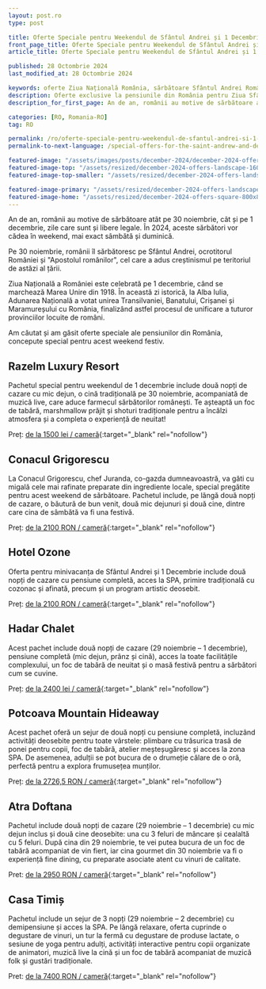 ```yaml
---
layout: post.ro
type: post

title: Oferte Speciale pentru Weekendul de Sfântul Andrei și 1 Decembrie la pensiuni din România (2024) #up in browser, max 60 chars
front_page_title: Oferte Speciale pentru Weekendul de Sfântul Andrei și 1 Decembrie la pensiuni din România (2024) #shows on the front page
article_title: Oferte Speciale pentru Weekendul de Sfântul Andrei și 1 Decembrie la pensiuni din România (2024) #shows on article page

published: 28 Octombrie 2024
last_modified_at: 28 Octombrie 2024

keywords: oferte Ziua Națională România, sărbătoare Sfântul Andrei România, mini-vacanță 1 Decembrie, oferte pensiuni România, pachete weekend festiv România, Conacul Grigorescu, Hotel Ozone, Cabana Hadar, Potcoava Mountain Hideaway, Atra Doftana, pachet de vacanță Casa Timiș.
description: Oferte exclusive la pensiunile din România pentru Ziua Sfântului Andrei și Ziua Națională pe 30 noiembrie – 1 decembrie 2024. Sărbătoriți cu pachete festive la destinații de top, incluzând mese gourmet, acces la SPA și experiențe unice. #max 160 chars
description_for_first_page: An de an, românii au motive de sărbătoare atât pe 30 noiembrie, cât și pe 1 decembrie, zile care sunt și libere legale. În 2024, aceste sărbători vor cădea în weekend, mai exact sâmbătă și duminică.

categories: [RO, Romania-RO]
tag: RO

permalink: /ro/oferte-speciale-pentru-weekendul-de-sfantul-andrei-si-1-decembrie/
permalink-to-next-language: /special-offers-for-the-saint-andrew-and-december-1st-weekend/

featured-image: "/assets/images/posts/december-2024/december-2024-offers-landscape.webp" # full size, poate fi empty daca featured-image-top e empty
featured-image-top: "/assets/resized/december-2024-offers-landscape-1600x900.webp" # prima poza din articol, poate fi empty
featured-image-top-smaller: "/assets/resized/december-2024-offers-landscape-800x450.webp" # 800

featured-image-primary: "/assets/resized/december-2024-offers-landscape-800x450.webp" # poza care apare pe prima pagina landscape
featured-image-home: "/assets/resized/december-2024-offers-square-800x800.webp" # poza care apare pe prima pagina square
---
```

An de an, românii au motive de sărbătoare atât pe 30 noiembrie, cât și pe 1 decembrie, zile care sunt și libere legale. În 2024, aceste sărbători vor cădea în weekend, mai exact sâmbătă și duminică.

Pe 30 noiembrie, românii îl sărbătoresc pe Sfântul Andrei, ocrotitorul României și "Apostolul românilor", cel care a adus creștinismul pe teritoriul de astăzi al țării.

Ziua Națională a României este celebrată pe 1 decembrie, când se marchează Marea Unire din 1918. În această zi istorică, la Alba Iulia, Adunarea Națională a votat unirea Transilvaniei, Banatului, Crișanei și Maramureșului cu România, finalizând astfel procesul de unificare a tuturor provinciilor locuite de români.

Am căutat și am găsit oferte speciale ale pensiunilor din România, concepute special pentru acest weekend festiv.

## Razelm Luxury Resort

Pachetul special pentru weekendul de 1 decembrie include două nopți de cazare cu mic dejun, o cină tradițională pe 30 noiembrie, acompaniată de muzică live, care aduce farmecul sărbătorilor românești. Te așteaptă un foc de tabără, marshmallow prăjit și shoturi tradiționale pentru a încălzi atmosfera și a completa o experiență de neuitat!

Preț: [de la 1500 lei / cameră](https://razelmluxuryresort.ro/oferte-speciale/){:target="_blank" rel="nofollow"}

## Conacul Grigorescu

La Conacul Grigorescu, chef Juranda, co-gazda dumneavoastră, va găti cu migală cele mai rafinate preparate din ingrediente locale, special pregătite pentru acest weekend de sărbătoare. Pachetul include, pe lângă două nopți de cazare, o băutură de bun venit, două mic dejunuri și două cine, dintre care cina de sâmbătă va fi una festivă.

Preț: [de la 2100 RON / cameră](https://conacul-grigorescu-terra-carpatica.pynbooking.direct/){:target="_blank" rel="nofollow"}

## Hotel Ozone

Oferta pentru minivacanța de Sfântul Andrei și 1 Decembrie include două nopți de cazare cu pensiune completă, acces la SPA, primire tradițională cu cozonac și afinată, precum și un program artistic deosebit.

Preț: [de la 2100 RON / cameră](https://www.o3zone.ro/oferte-speciale/){:target="_blank" rel="nofollow"}

## Hadar Chalet

Acest pachet include două nopți de cazare (29 noiembrie – 1 decembrie), pensiune completă (mic dejun, prânz și cină), acces la toate facilitățile complexului, un foc de tabără de neuitat și o masă festivă pentru a sărbători cum se cuvine.

Preț: [de la 2400 lei / cameră](https://hadarchalet.ro/){:target="_blank" rel="nofollow"}

## Potcoava Mountain Hideaway

Acest pachet oferă un sejur de două nopți cu pensiune completă, incluzând activități deosebite pentru toate vârstele: plimbare cu trăsurica trasă de ponei pentru copii, foc de tabără, atelier meșteșugăresc și acces la zona SPA. De asemenea, adulții se pot bucura de o drumeție călare de o oră, perfectă pentru a explora frumusețea munților.

Preț: [de la 2726,5 RON / cameră](https://potcoava.ro/pachete-de-vacanta/){:target="_blank" rel="nofollow"}

## Atra Doftana

Pachetul include două nopți de cazare (29 noiembrie – 1 decembrie) cu mic dejun inclus și două cine deosebite: una cu 3 feluri de mâncare și cealaltă cu 5 feluri. După cina din 29 noiembrie, te vei putea bucura de un foc de tabără acompaniat de vin fiert, iar cina gourmet din 30 noiembrie va fi o experiență fine dining, cu preparate asociate atent cu vinuri de calitate.

Pret: [de la 2950 RON / cameră](https://atradoftana.ro){:target="_blank" rel="nofollow"}

## Casa Timiș

Pachetul include un sejur de 3 nopți (29 noiembrie – 2 decembrie) cu demipensiune și acces la SPA. Pe lângă relaxare, oferta cuprinde o degustare de vinuri, un tur la fermă cu degustare de produse lactate, o sesiune de yoga pentru adulți, activități interactive pentru copii organizate de animatori, muzică live la cină și un foc de tabără acompaniat de muzică folk și gustări tradiționale.

Pret: [de la 7400 RON / cameră](https://casatimis.ro){:target="_blank" rel="nofollow"}